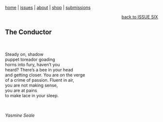 [home](index.md) | [issues](issues.md) | [about](about.md) | [shop](shop.md)  |  [submissions](submit.md)

<div align="right">
  <a href="issuesix.html">back to ISSUE SIX</a>
</div>

## The Conductor
<br>
<br>
Steady on, shadow <br>
puppet toreador goading <br>
horns into fury, haven’t you <br>
heard? There’s a bee in your head <br>
and getting closer. You are on the verge <br>
of a crime of passion. Fluent in air, <br>
you are not making sense, <br>
you are at pains <br>
to make lace in your sleep. <br>
<br>
<br>

*Yasmine Seale*
